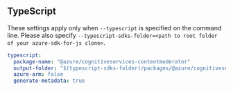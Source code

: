 ## TypeScript

These settings apply only when `--typescript` is specified on the command line.
Please also specify `--typescript-sdks-folder=<path to root folder of your azure-sdk-for-js clone>`.

``` yaml $(typescript)
typescript:
  package-name: "@azure/cognitiveservices-contentmoderator"
  output-folder: "$(typescript-sdks-folder)/packages/@azure/cognitiveservices-contentmoderator"
  azure-arm: false
  generate-metadata: true
```
